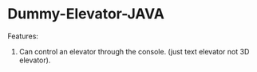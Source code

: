 # Dummy-Elevator-JAVA
Features:
1. Can control an elevator through the console. (just text elevator not 3D elevator).
